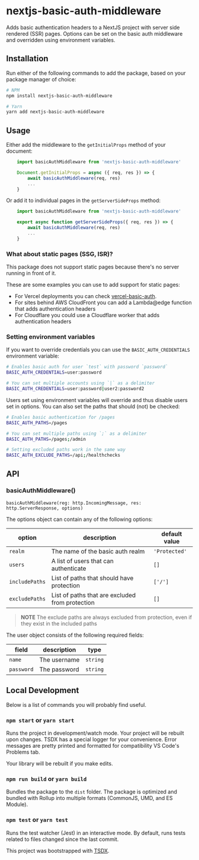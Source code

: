 # nextjs-basic-auth-middleware

Adds basic authentication headers to a NextJS project with server side rendered (SSR) pages.
Options can be set on the basic auth middleware and overridden using environment variables.

## Installation

Run either of the following commands to add the package, based on your package manager of choice:

```sh
# NPM
npm install nextjs-basic-auth-middleware

# Yarn
yarn add nextjs-basic-auth-middleware
```

## Usage

Either add the middleware to the `getInitialProps` method of your document:

```js
    import basicAuthMiddleware from 'nextjs-basic-auth-middleware'

    Document.getInitialProps = async ({ req, res }) => {
        await basicAuthMiddleware(req, res)
        ...
    }
```

Or add it to individual pages in the `getServerSideProps` method:
```js
    import basicAuthMiddleware from 'nextjs-basic-auth-middleware'

    export async function getServerSideProps({ req, res }) => {
        await basicAuthMiddleware(req, res)
        ...
    }
```

### What about static pages (SSG, ISR)?

This package does not support static pages because there's no server running in front of it.

These are some examples you can use to add support for static pages:
 -  For Vercel deployments you can check [vercel-basic-auth](https://github.com/flawyte/vercel-basic-auth).
 -  For sites behind AWS CloudFront you can add a Lambda@edge function that adds authentication headers
 -  For Cloudflare you could use a Cloudflare worker that adds authentication headers

### Setting environment variables
If you want to override credentials you can use the `BASIC_AUTH_CREDENTIALS` environment variable:

```sh
# Enables basic auth for user `test` with password `password`
BASIC_AUTH_CREDENTIALS=user:password

# You can set multiple accounts using `|` as a delimiter
BASIC_AUTH_CREDENTIALS=user:password|user2:password2
```

Users set using environment variables will override and thus disable users set in options.
You can also set the paths that should (not) be checked:

```sh
# Enables basic authentication for /pages
BASIC_AUTH_PATHS=/pages

# You can set multiple paths using `;` as a delimiter
BASIC_AUTH_PATHS=/pages;/admin

# Setting excluded paths work in the same way
BASIC_AUTH_EXCLUDE_PATHS=/api;/healthchecks
```

## API
### basicAuthMiddleware()
```basicAuthMiddleware(reg: http.IncomingMessage, res: http.ServerResponse, options)```

The options object can contain any of the following options:

option | description | default value
------ | ----------- | -------------
`realm`| The name of the basic auth realm | `'Protected'`
`users`| A list of users that can authenticate | `[]`
`includePaths`| List of paths that should have protection | `['/']`
`excludePaths`| List of paths that are excluded from protection | `[]`

> **NOTE**
> The exclude paths are always excluded from protection,
> even if they exist in the included paths

The user object consists of the following required fields:

field | description | type
----- | ----------- | ----
`name`| The username | `string`
`password`| The password | `string`


## Local Development

Below is a list of commands you will probably find useful.

### `npm start` or `yarn start`

Runs the project in development/watch mode. Your project will be rebuilt upon changes. TSDX has a special logger for your convenience. Error messages are pretty printed and formatted for compatibility VS Code's Problems tab.

Your library will be rebuilt if you make edits.

### `npm run build` or `yarn build`

Bundles the package to the `dist` folder.
The package is optimized and bundled with Rollup into multiple formats (CommonJS, UMD, and ES Module).

### `npm test` or `yarn test`

Runs the test watcher (Jest) in an interactive mode.
By default, runs tests related to files changed since the last commit.


This project was bootstrapped with [TSDX](https://github.com/jaredpalmer/tsdx).
